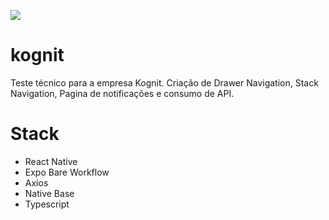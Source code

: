 ![](https://github.com/euvini/kognit/blob/main/Kognit.gif)

# kognit
Teste técnico para a empresa Kognit. Criação de Drawer Navigation, Stack Navigation, Pagina de notificações e consumo de API.


# Stack
- React Native
- Expo Bare Workflow
- Axios
- Native Base
- Typescript
